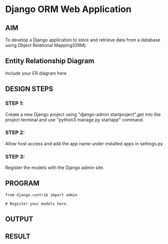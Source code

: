 # Django ORM Web Application

## AIM
To develop a Django application to store and retrieve data from a database using Object Relational Mapping(ORM).

## Entity Relationship Diagram

Include your ER diagram here

## DESIGN STEPS

### STEP 1:
Create a new Django project using "django-admin startproject",get into the project terminal and use
"python3 manage.py startapp" command.
### STEP 2:
Allow host access and add the app name under installed apps in settings.py
### STEP 3:

Register the models with the Django admin site. 

## PROGRAM
```
from django.contrib import admin

# Register your models here.
```
## OUTPUT



## RESULT
